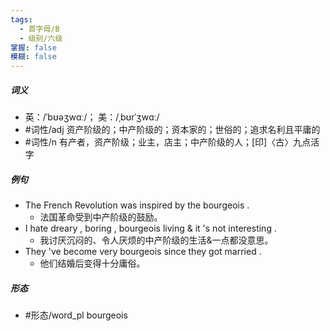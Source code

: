 ```yaml
---
tags:
  - 首字母/B
  - 级别/六级
掌握: false
模糊: false
---
```

##### 词义
- 英：/ˈbʊəʒwɑː/； 美：/ˌbʊrˈʒwɑː/
- #词性/adj  资产阶级的；中产阶级的；资本家的；世俗的；追求名利且平庸的
- #词性/n  有产者，资产阶级；业主，店主；中产阶级的人；[印]〈古〉九点活字
##### 例句
- The French Revolution was inspired by the bourgeois .
	- 法国革命受到中产阶级的鼓励。
- I hate dreary , boring , bourgeois living & it 's not interesting .
	- 我讨厌沉闷的、令人厌烦的中产阶级的生活&一点都没意思。
- They 've become very bourgeois since they got married .
	- 他们结婚后变得十分庸俗。
##### 形态
- #形态/word_pl bourgeois
